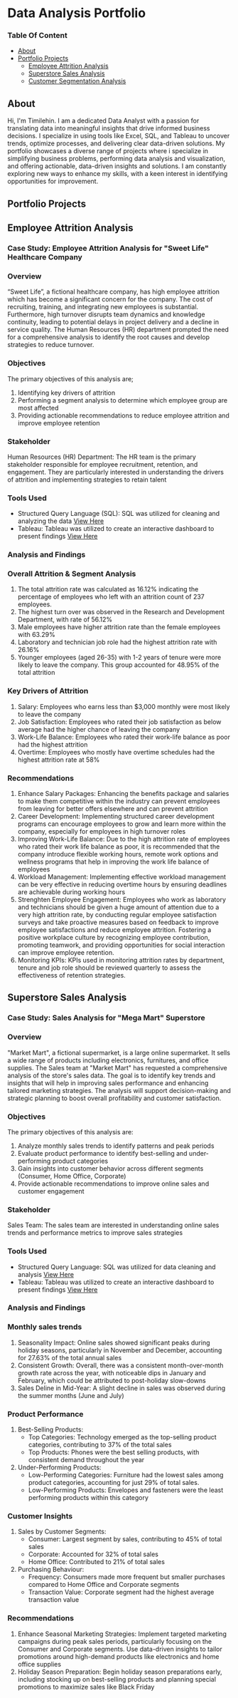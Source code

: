 # Data Analysis Portfolio

  ### Table Of Content
  - [About](#About)
  - [Portfolio Projects](#Portfolio-Projects)
      - [Employee Attrition Analysis](#Employee-Attrition-Analysis)
      - [Superstore Sales Analysis](#Superstore-Sales-Analysis)
      - [Customer Segmentation Analysis](#Customer-Segmentation-Analysis)

  ## About
Hi, I'm Timilehin. I am a dedicated Data Analyst with a passion for translating data into meaningful insights that drive informed business decisions. I specialize in using tools like Excel, SQL, and Tableau to uncover trends, optimize processes, and delivering clear data-driven solutions. My portfolio showcases a diverse range of projects where i specialize in simplifying business problems, performing data analysis and visualization, and offering actionable, data-driven insights and solutions.
I am constantly exploring new ways to enhance my skills, with a keen interest in identifying opportunities for improvement.

 ## Portfolio Projects
 ## Employee Attrition Analysis
   ### Case Study: Employee Attrition Analysis for "Sweet Life" Healthcare Company
   ### Overview
   “Sweet Life”, a fictional healthcare company, has high employee attrition which has become a significant concern for the company. The cost of recruiting, training, and integrating new employees is substantial. Furthermore, high turnover disrupts team dynamics and knowledge continuity, leading to potential delays in project delivery and a decline in service quality. The Human Resources (HR) department prompted the need for a comprehensive analysis to identify the root causes and develop strategies to reduce turnover. 
### Objectives
   The primary objectives of this analysis are; 
   1. Identifying key drivers of attrition
   2. Performing a segment analysis to determine which employee group are most affected
   3. Providing actionable recommendations to reduce employee attrition and improve employee retention
### Stakeholder
   Human Resources (HR) Department: The HR team is the primary stakeholder responsible for employee recruitment, retention, and engagement. They are particularly interested in understanding the drivers of attrition and implementing strategies to retain talent 
### Tools Used
- Structured Query Language (SQL): SQL was utilized for cleaning and analyzing the data [View Here](https://github.com/Timmy-124/SQL-Portfolio/blob/main/Employee%20Attrition%20Analysis)
- Tableau: Tableau was utilized to create an interactive dashboard to present findings [View Here](https://public.tableau.com/app/profile/timilehin.egbeyemi/viz/EmployeeAttritionDashboard_17201754430620/EmployeeAttritionDashb_)
 ### Analysis and Findings
 ### Overall Attrition & Segment Analysis
  1. The total attrition rate was calculated as 16.12% indicating the percentage of employees who left with an attrition count of 237 employees.
  2. The highest turn over was observed in the Research and Development Department, with rate of 56.12%
  3. Male employees have higher attrition rate than the female employees with 63.29%
  4. Laboratory and technician job role had the highest attrition rate with 26.16%
  5. Younger employees (aged 26-35) with 1-2 years of tenure were more likely to leave the company. This group accounted for 48.95% of the total attrition
  ### Key Drivers of Attrition
  1. Salary: Employees who earns less than $3,000 monthly were most likely to leave the company
  2. Job Satisfaction: Employees who rated their job satisfaction as below average had the higher chance of leaving the company
  3. Work-Life Balance: Employees who rated their work-life balance as poor had the highest attrition
  4. Overtime: Employees who mostly have overtime schedules had the highest attrition rate at 58%
 ### Recommendations
  1. Enhance Salary Packages: Enhancing the benefits package and salaries to make them competitive within the industry can prevent employees from leaving for better offers 
     elsewhere and can prevent attrition
  2. Career Development: Implementing structured career development programs can encourage employees to grow and learn more within the company, especially for employees in high turnover 
     roles
  3. Improving Work-Life Balance: Due to the high attrition rate of employees who rated their work life balance as poor, it is recommended that the company introduce flexible working 
     hours, remote work options and wellness programs that help in improving the work life balance of employees
  4. Workload Management: Implementing effective workload management can be very effective in reducing overtime hours by ensuring deadlines are achievable during working hours
  5. Strenghten Employee Engagement: Employees who work as laboratory and technicians should be given a huge amount of attention due to a very high attrition rate, by conducting regular 
     employee satisfaction surveys and take proactive measures based on feedback to improve employee satisfactions and reduce employee attrition. Fostering a positive workplace culture 
     by recognizing employee contribution, promoting teamwork, and providing opportunities for social interaction can improve employee retention.
  6. Monitoring KPIs: KPIs used in monitoring attrition rates by department, tenure and job role should be reviewed quarterly to assess the effectiveness of retention strategies.
  ## Superstore Sales Analysis
   ### Case Study: Sales Analysis for "Mega Mart" Superstore
   ### Overview
"Market Mart", a fictional supermarket, is a large online supermarket. It sells a wide range of products including electronics, furnitures, and office supplies. The Sales team at "Market Mart" has requested a comprehensive analysis of the store's sales data. The goal is to identify key trends and insights that will help in improving sales performance and enhancing tailored marketing strategies. The analysis will support decision-making and strategic planning to boost overall profitability and customer satisfaction. 
  ### Objectives
The primary objectives of this analysis are:
   1. Analyze monthly sales trends to identify patterns and peak periods
   2. Evaluate product performance to identify best-selling and under-performing product categories
   3. Gain insights into customer behavior across different segments (Consumer, Home Office, Corporate)
   4. Provide actionable recommendations to improve online sales and customer engagement
  ### Stakeholder
Sales Team: The sales team are interested in understanding online sales trends and performance metrics to improve sales strategies
  ### Tools Used
- Structured Query Language: SQL was utilized for data cleaning and analysis [View Here](https://github.com/Timmy-124/Data-Analysis-Portfolio/blob/main/Superstore%20Sales%20Analysis)
- Tableau: Tableau was utilized to create an interactive dashboard to present findings [View Here](https://public.tableau.com/app/profile/timilehin.egbeyemi/viz/SuperstoreSalesAnalysisDashboard_17206424371240/SuperstoreSalesOverview)
 ### Analysis and Findings
 ### Monthly sales trends
1. Seasonality Impact: Online sales showed significant peaks during holiday seasons, particularly in November and December, accounting for 27.63% of the total annual sales
2. Consistent Growth: Overall, there was a consistent month-over-month growth rate across the year, with noticeable dips in January and February, which could be attributed to post-holiday slow-downs
3. Sales Deline in Mid-Year: A slight decline in sales was observed during the summer months (June and July) 
 ### Product Performance
1. Best-Selling Products:
    * Top Categories: Technology emerged as the top-selling product categories, contributing to 37% of the total sales
    * Top Products: Phones were the best selling products, with consistent demand throughout the year
2. Under-Performing Products:
    * Low-Performing Categories: Furniture had the lowest sales among product categories, accounting for just 29% of total sales.
    * Low-Performing Products: Envelopes and fasteners were the least performing products within this category
 ### Customer Insights
1. Sales by Customer Segments:
   * Consumer: Largest segment by sales, contributing to 45% of total sales
   * Corporate: Accounted for 32% of total sales
   * Home Office: Contributed to 21% of total sales 
2. Purchasing Behaviour:
   * Frequency: Consumers made more frequent but smaller purchases compared to Home Office and Corporate segments
   * Transaction Value: Corporate segment had the highest average transaction value
 ### Recommendations
 1. Enhance Seasonal Marketing Strategies: Implement targeted marketing campaigns during peak sales periods, particularly focusing on the Consumer and Corporate segments. Use data-driven insights to tailor promotions around high-demand products like electronics and home office supplies
 2. Holiday Season Preparation: Begin holiday season preparations early, including stocking up on best-selling products and planning special promotions to maximize sales like Black Friday
 


 
 

  
     
      

